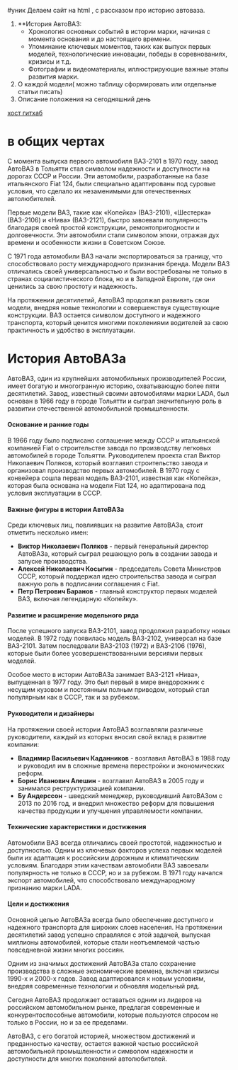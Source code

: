 #уник
Делаем сайт на html , с рассказом про историю автоваза.

1. **История АвтоВАЗ:
    - Хронология основных событий в истории марки, начиная с момента основания и до настоящего времени.
    - Упоминание ключевых моментов, таких как выпуск первых моделей, технологические инновации, победы в соревнованиях, кризисы и т.д.
    - Фотографии и видеоматериалы, иллюстрирующие важные этапы развития марки.
2.  О каждой модели( можно таблицу сформировать или отдельные статьи писать)
3. Описание положения на сегодняшний день 

 [хост гитхаб](https://www.youtube.com/watch?v=S3pkpo5NqJY&ab_channel=CodingWithTopchiy)
 # в общих чертах 
 
 С момента выпуска первого автомобиля ВАЗ-2101 в 1970 году, завод АвтоВАЗ в Тольятти стал символом надежности и доступности на дорогах СССР и России. Эти автомобили, разработанные на базе итальянского Fiat 124, были специально адаптированы под суровые  условия, что сделало их незаменимыми для отечественных автолюбителей.

Первые модели ВАЗ, такие как «Копейка» (ВАЗ-2101), «Шестерка» (ВАЗ-2106) и «Нива» (ВАЗ-2121), быстро завоевали популярность благодаря своей простой конструкции, ремонтопригодности и долговечности. Эти автомобили стали символом эпохи, отражая дух времени и особенности жизни в Советском Союзе.

С 1971 года автомобили ВАЗ начали экспортироваться за границу, что способствовало росту международного признания бренда. Модели ВАЗ отличались своей универсальностью и были востребованы не только в странах социалистического блока, но и в Западной Европе, где они ценились за свою простоту и надежность.

На протяжении десятилетий, АвтоВАЗ продолжал развивать свои модели, внедряя новые технологии и совершенствуя существующие конструкции. ВАЗ остается символом доступного и надежного транспорта, который ценится многими поколениями водителей за свою практичность и удобство в эксплуатации.

# История АвтоВАЗа

АвтоВАЗ, один из крупнейших автомобильных производителей России, имеет богатую и многогранную историю, охватывающую более пяти десятилетий. Завод, известный своими автомобилями марки LADA, был основан в 1966 году в городе Тольятти и сыграл значительную роль в развитии отечественной автомобильной промышленности.

#### Основание и ранние годы

В 1966 году было подписано соглашение между СССР и итальянской компанией Fiat о строительстве завода по производству легковых автомобилей в городе Тольятти. Руководителем проекта стал Виктор Николаевич Поляков, который возглавил строительство завода и организовал производство первых автомобилей. В 1970 году с конвейера сошла первая модель ВАЗ-2101, известная как «Копейка», которая была основана на модели Fiat 124, но адаптирована под условия эксплуатации в СССР.

#### Важные фигуры в истории АвтоВАЗа

Среди ключевых лиц, повлиявших на развитие АвтоВАЗа, стоит отметить несколько имен:

- **Виктор Николаевич Поляков** - первый генеральный директор АвтоВАЗа, который сыграл решающую роль в создании завода и запуске производства.
- **Алексей Николаевич Косыгин** - председатель Совета Министров СССР, который поддержал идею строительства завода и сыграл важную роль в подписании соглашения с Fiat.
- **Петр Петрович Баранов** - главный конструктор первых моделей ВАЗ, включая легендарную «Копейку».

#### Развитие и расширение модельного ряда

После успешного запуска ВАЗ-2101, завод продолжил разработку новых моделей. В 1972 году появилась модель ВАЗ-2102, универсал на базе ВАЗ-2101. Затем последовали ВАЗ-2103 (1972) и ВАЗ-2106 (1976), которые были более усовершенствованными версиями первых моделей.

Особое место в истории АвтоВАЗа занимает ВАЗ-2121 «Нива», выпущенная в 1977 году. Это был первый в мире внедорожник с несущим кузовом и постоянным полным приводом, который стал популярным как в СССР, так и за рубежом.

#### Руководители и дизайнеры

На протяжении своей истории АвтоВАЗ возглавляли различные руководители, каждый из которых вносил свой вклад в развитие компании:

- **Владимир Васильевич Каданников** - возглавил АвтоВАЗ в 1988 году и руководил им в сложные времена перестройки и экономических реформ.
- **Борис Иванович Алешин** - возглавил АвтоВАЗ в 2005 году и занимался реструктуризацией компании.
- **Бу Андерссон** - шведский менеджер, руководивший АвтоВАЗом с 2013 по 2016 год, и внедрил множество реформ для повышения качества продукции и улучшения управляемости компании.

#### Технические характеристики и достижения

Автомобили ВАЗ всегда отличались своей простотой, надежностью и доступностью. Одним из ключевых факторов успеха первых моделей были их адаптация к российским дорожным и климатическим условиям. Благодаря этим качествам автомобили ВАЗ завоевали популярность не только в СССР, но и за рубежом. В 1971 году начался экспорт автомобилей, что способствовало международному признанию марки LADA.

#### Цели и достижения

Основной целью АвтоВАЗа всегда было обеспечение доступного и надежного транспорта для широких слоев населения. На протяжении десятилетий завод успешно справлялся с этой задачей, выпуская миллионы автомобилей, которые стали неотъемлемой частью повседневной жизни многих россиян.

Одним из значимых достижений АвтоВАЗа стало сохранение производства в сложные экономические времена, включая кризисы 1990-х и 2000-х годов. Завод адаптировался к новым условиям, внедряя современные технологии и обновляя модельный ряд.

Сегодня АвтоВАЗ продолжает оставаться одним из лидеров на российском автомобильном рынке, предлагая современные и конкурентоспособные автомобили, которые пользуются спросом не только в России, но и за ее пределами.

АвтоВАЗ, с его богатой историей, множеством достижений и преданностью качеству, остается важной частью российской автомобильной промышленности и символом надежности и доступности для многих поколений автолюбителей.